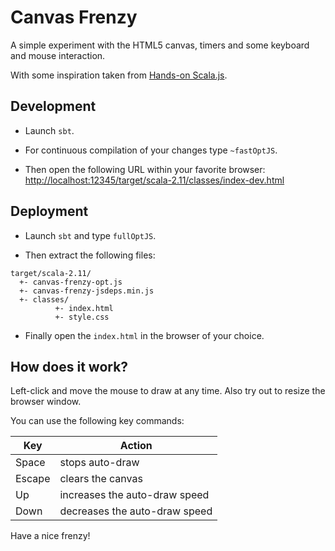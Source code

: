 # Canvas Frenzy

A simple experiment with the HTML5 canvas, timers and some keyboard and mouse interaction.

With some inspiration taken from [Hands-on Scala.js](http://lihaoyi.github.io/hands-on-scala-js/).

## Development

- Launch `sbt`.

- For continuous compilation of your changes type `~fastOptJS`.

- Then open the following URL within your favorite browser: [http://localhost:12345/target/scala-2.11/classes/index-dev.html](http://localhost:12345/target/scala-2.11/classes/index-dev.html)

## Deployment

- Launch `sbt` and type `fullOptJS`.

- Then extract the following files:
```
target/scala-2.11/
  +- canvas-frenzy-opt.js
  +- canvas-frenzy-jsdeps.min.js
  +- classes/
          +- index.html
          +- style.css
```

- Finally open the `index.html` in the browser of your choice.

## How does it work?

Left-click and move the mouse to draw at any time. Also try out to resize the browser window.

You can use the following key commands:

| Key    | Action                        |
| ------ | ----------------------------- |
| Space  | stops auto-draw               |
| Escape | clears the canvas             |
| Up     | increases the auto-draw speed |
| Down   | decreases the auto-draw speed |

Have a nice frenzy!

